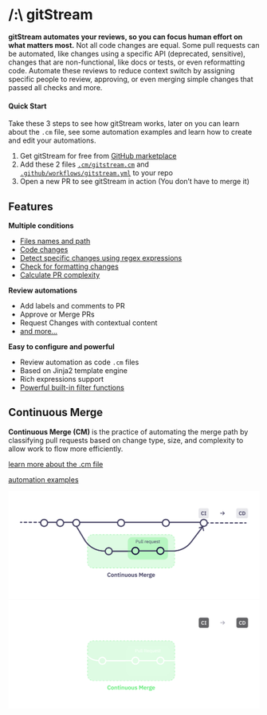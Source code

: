 # /:\ gitStream

**gitStream automates your reviews, so you can focus human effort on what matters most.** Not all code changes are equal. Some pull requests can be automated, like changes using a specific API (deprecated, sensitive), changes that are non-functional, like docs or tests, or even reformatting code. Automate these reviews to reduce context switch by assigning specific people to review, approving, or even merging simple changes that passed all checks and more.

#### Quick Start

Take these 3 steps to see how gitStream works, later on you can learn about the `.cm` file, see some automation examples and learn how to create and edit your automations.

1. Get gitStream for free from [GitHub marketplace](https://github.com/marketplace/gitstream-by-linearb)
2. Add these 2 files [`.cm/gitstream.cm`](assets/gitstream.cm) and [`.github/workflows/gitstream.yml`](assets/gitstream.yml) to your repo
3. Open a new PR to see gitStream in action (You don’t have to merge it)

## Features

**Multiple conditions**

- [Files names and path](context-variables/#files)
- [Code changes](context-variables/#source)
- [Detect specific changes using regex expressions](filter-functions/#matchdifflines)
- [Check for formatting changes](filter-functions/#isformattingchange)
- [Calculate PR complexity](filter-functions/#estimatedreviewtime)  

**Review automations**

- Add labels and comments to PR
- Approve or Merge PRs
- Request Changes with contextual content
- [and more...](automation-actions)

**Easy to configure and powerful**

- Review automation as code `.cm` files
- Based on Jinja2 template engine
- Rich expressions support 
- [Powerful built-in filter functions](filter-functions)

## Continuous Merge

**Continuous Merge (CM)** is the practice of automating the merge path by classifying pull requests based on change type, size, and complexity to allow work to flow more efficiently.

[learn more about the .cm file](editing-cm-file)

[automation examples](examples)

![Continuous Merge](assets/ContinuousMerge3l.png#only-light)
![Continuous Merge](assets/ContinuousMerge3d.png#only-dark)

